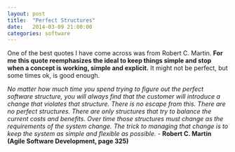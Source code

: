 ```yaml
---
layout: post
title:  "Perfect Structures"
date:   2014-03-09 21:00:00
categories: software
--- 
```


One of the best quotes I have come across was from Robert C. Martin. **For me this quote reemphasizes the ideal to keep things simple and stop when a concept is working, simple and explicit.** It might not be perfect, but some times ok, is good enough.

<!--more-->

_No matter how much time you spend trying to figure out the perfect software structure, you will always find that the customer will introduce a change that violates that structure. There is no escape from this. There are no perfect structures. There are only structures that try to balance the current costs and benefits. Over time those structures must change as the requirements of the system change. The trick to managing that change is to keep the system as simple and flexible as possible._ - **Robert C. Martin (Agile Software Development, page 325)**
